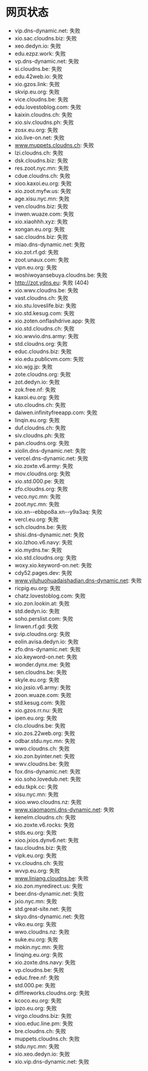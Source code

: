 # 网页状态
- vip.dns-dynamic.net: 失败
- xio.sac.cloudns.biz: 失败
- xeo.dedyn.io: 失败
- edu.ezpz.work: 失败
- vp.dns-dynamic.net: 失败
- si.cloudns.be: 失败
- edu.42web.io: 失败
- xio.gzos.link: 失败
- skvip.eu.org: 失败
- vice.cloudns.be: 失败
- edu.lovestoblog.com: 失败
- kaixin.cloudns.ch: 失败
- xio.siv.cloudns.ph: 失败
- zosx.eu.org: 失败
- xio.live-on.net: 失败
- www.muppets.cloudns.ch: 失败
- lzi.cloudns.ch: 失败
- dsk.cloudns.biz: 失败
- res.zoot.nyc.mn: 失败
- cdue.cloudns.ch: 失败
- xioo.kaxoi.eu.org: 失败
- xio.zoot.myfw.us: 失败
- age.xisu.nyc.mn: 失败
- ven.cloudns.biz: 失败
- inwen.wuaze.com: 失败
- xio.xiaohhh.xyz: 失败
- xongan.eu.org: 失败
- sac.cloudns.biz: 失败
- miao.dns-dynamic.net: 失败
- xio.zot.rf.gd: 失败
- zoot.unaux.com: 失败
- vipn.eu.org: 失败
- woshiwoyansebuya.cloudns.be: 失败
- http://zot.ydns.eu: 失败 (404)
- xio.wwv.cloudns.be: 失败
- vast.cloudns.ch: 失败
- xio.stu.loveslife.biz: 失败
- xio.std.kesug.com: 失败
- xio.zoten.onflashdrive.app: 失败
- xio.std.cloudns.ch: 失败
- xio.wwvio.dns.army: 失败
- std.cloudns.org: 失败
- educ.cloudns.biz: 失败
- xio.edu.publicvm.com: 失败
- xio.wjg.jp: 失败
- zote.cloudns.org: 失败
- zot.dedyn.io: 失败
- zok.free.nf: 失败
- kaxoi.eu.org: 失败
- uto.cloudns.ch: 失败
- daiwen.infinityfreeapp.com: 失败
- linqin.eu.org: 失败
- duf.cloudns.ch: 失败
- siv.cloudns.ph: 失败
- pan.cloudns.org: 失败
- xiolin.dns-dynamic.net: 失败
- vercel.dns-dynamic.net: 失败
- xio.zoxte.v6.army: 失败
- mov.cloudns.org: 失败
- xio.std.000.pe: 失败
- zfo.cloudns.org: 失败
- veco.nyc.mn: 失败
- zoot.nyc.mn: 失败
- xio.xn--ebbpo8a.xn--y9a3aq: 失败
- vercl.eu.org: 失败
- sch.cloudns.be: 失败
- shisi.dns-dynamic.net: 失败
- xio.lzhoo.v6.navy: 失败
- xio.mydns.tw: 失败
- xio.std.cloudns.org: 失败
- woxy.xio.keyword-on.net: 失败
- cdy52.pages.dev: 失败
- www.yiluhuohuadaishadian.dns-dynamic.net: 失败
- ricpig.eu.org: 失败
- chatz.lovestoblog.com: 失败
- xio.zon.lookin.at: 失败
- std.dedyn.io: 失败
- soho.perslist.com: 失败
- linwen.rf.gd: 失败
- svip.cloudns.org: 失败
- eolin.avisa.dedyn.io: 失败
- zfo.dns-dynamic.net: 失败
- xio.keyword-on.net: 失败
- wonder.dynx.me: 失败
- sen.cloudns.be: 失败
- skyle.eu.org: 失败
- xio.jxsio.v6.army: 失败
- zoon.wuaze.com: 失败
- std.kesug.com: 失败
- xio.gzos.rr.nu: 失败
- ipen.eu.org: 失败
- clo.cloudns.be: 失败
- xio.zos.22web.org: 失败
- odbar.stdu.nyc.mn: 失败
- wwo.cloudns.ch: 失败
- xio.zon.byinter.net: 失败
- wwv.cloudns.be: 失败
- fox.dns-dynamic.net: 失败
- xio.soho.lovedub.net: 失败
- edu.tkpk.cc: 失败
- xisu.nyc.mn: 失败
- xioo.wwo.cloudns.nz: 失败
- www.xiaomaomi.dns-dynamic.net: 失败
- kenelm.cloudns.ch: 失败
- xio.zoxte.v6.rocks: 失败
- stds.eu.org: 失败
- xioo.jxios.dynv6.net: 失败
- tau.cloudns.biz: 失败
- vipk.eu.org: 失败
- vx.cloudns.ch: 失败
- wvvp.eu.org: 失败
- www.liniang.cloudns.be: 失败
- xio.zon.myredirect.us: 失败
- beer.dns-dynamic.net: 失败
- jxio.nyc.mn: 失败
- std.great-site.net: 失败
- skyo.dns-dynamic.net: 失败
- viko.eu.org: 失败
- wwo.cloudns.nz: 失败
- suke.eu.org: 失败
- mokin.nyc.mn: 失败
- linqing.eu.org: 失败
- xio.zoxte.dns.navy: 失败
- vp.cloudns.be: 失败
- educ.free.nf: 失败
- std.000.pe: 失败
- diffireworks.cloudns.org: 失败
- kcoco.eu.org: 失败
- ipzo.eu.org: 失败
- virgo.cloudns.biz: 失败
- xioo.educ.line.pm: 失败
- bre.cloudns.ch: 失败
- muppets.cloudns.ch: 失败
- stdu.nyc.mn: 失败
- xio.xeo.dedyn.io: 失败
- xio.vip.dns-dynamic.net: 失败
